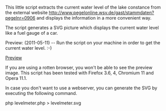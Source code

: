This little script extracts the current water level of the lake constance from the external website http://www.pegelonline.wsv.de/gast/stammdaten?pegelnr=0906 and displays the information in a more convenient way.

The script generates a SVG picture which displays the current water level like a fuel gauge of a car.

Preview: (2011-05-11) -- Run the script on your machine in order to get the current water level. :-)

<a href="https://github.com/downloads/gnuheidix/lake-level-meter/preview_20110511.svg">Preview</a>

If you are using a rotten browser, you won't be able to see the preview image. This script has been tested with Firefox 3.6, 4, Chromium 11 and Opera 11.1.

In case you don't want to use a webserver, you can generate the SVG by executing the following command.

php levelmeter.php > levelmeter.svg